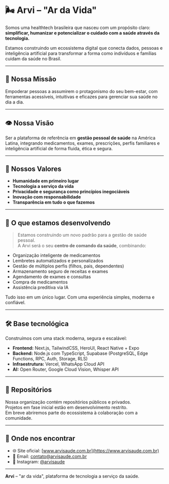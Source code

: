 # 🌬️ Arvi – "Ar da Vida"

Somos uma healthtech brasileira que nasceu com um propósito claro:  
**simplificar, humanizar e potencializar o cuidado com a saúde através da tecnologia.**

Estamos construindo um ecossistema digital que conecta dados, pessoas e inteligência artificial para transformar a forma como indivíduos e famílias cuidam da saúde no Brasil.

---

## 🧭 Nossa Missão

Empoderar pessoas a assumirem o protagonismo do seu bem-estar, com ferramentas acessíveis, intuitivas e eficazes para gerenciar sua saúde no dia a dia.

---

## 👁️ Nossa Visão

Ser a plataforma de referência em **gestão pessoal de saúde** na América Latina, integrando medicamentos, exames, prescrições, perfis familiares e inteligência artificial de forma fluida, ética e segura.

---

## 🩷 Nossos Valores

- **Humanidade em primeiro lugar**  
- **Tecnologia a serviço da vida**  
- **Privacidade e segurança como princípios inegociáveis**  
- **Inovação com responsabilidade**  
- **Transparência em tudo o que fazemos**

---

## 🧠 O que estamos desenvolvendo

> Estamos construindo um novo padrão para a gestão de saúde pessoal.  
> A Arvi será o seu **centro de comando da saúde**, combinando:

- Organização inteligente de medicamentos
- Lembretes automatizados e personalizados
- Gestão de múltiplos perfis (filhos, pais, dependentes)
- Armazenamento seguro de receitas e exames
- Agendamento de exames e consultas
- Compra de medicamentos
- Assistência preditiva via IA

Tudo isso em um único lugar. Com uma experiência simples, moderna e confiável.

---

## 🛠️ Base tecnológica

Construímos com uma stack moderna, segura e escalável:

- **Frontend:** Next.js, TailwindCSS, HeroUI, React Native + Expo  
- **Backend:** Node.js com TypeScript, Supabase (PostgreSQL, Edge Functions, RPC, Auth, Storage, RLS)  
- **Infraestrutura:** Vercel, WhatsApp Cloud API 
- **AI:** Open Router, Google Cloud Vision, Whisper API

---

## 🔐 Repositórios

Nossa organização contém repositórios públicos e privados.  
Projetos em fase inicial estão em desenvolvimento restrito.  
Em breve abriremos parte do ecossistema à colaboração com a comunidade.

---

## 📍 Onde nos encontrar

- 🌐 Site oficial: [www.arvisaude.com.br](https://www.arvisaude.com.br)  
- 📧 Email: contato@arvisaude.com.br  
- 📱 Instagram: [@arvisaude](https://instagram.com/arvisaude)

---

**Arvi** – "ar da vida", plataforma de tecnologia a serviço da saúde.
